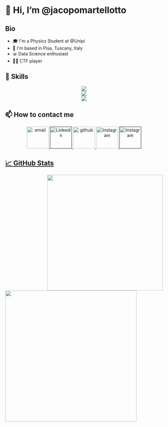 # 👋 Hi, I’m @jacopomartellotto

## Bio
- 🎓 I'm a Physics Student at @Unipi
- 📌 I'm based in Pisa, Tuscany, Italy
- 📊 Data Science enthusiast               
- 👨‍💻 CTF player

## 🎯 Skills
<p align="center">
  <a>
      <img src="https://skillicons.dev/icons?i=py,cpp,c,fortran,latex,md,tensorflow,linux,arduino,docker,mysql,html,css,ps"/> 
    <br>
      <img src="https://skillicons.dev/icons?i=docker,mysql,html,css,ps"/> 
    <br>
      <img src="https://skillicons.dev/icons?i=vscode,emacs,visualstudio"/>
  </a>
</p>

## 📫 How to contact me
<p align="center">
  
<a href="prova@gmail.com"> 
   <img src="https://github.com/gauravghongde/social-icons/blob/master/PNG/Color/Gmail.png" alt="email" border="0" width="70" height="70"/>
</a> 
  
<a href="" target="_self"> 
   <img src="https://github.com/gauravghongde/social-icons/blob/master/PNG/Color/LinkedIN.png" alt="Linkedin" border="0" width="70" height="70"/>  
</a>

<a href="https://github.com/jacopomartellotto" target="_self"> 
   <img src="https://github.com/gauravghongde/social-icons/blob/master/PNG/Color/Github.png" alt="github" border="0" width="70" height="70"/>
  
<a href="https://www.instagram.com/jacopo.martellotto/" target="_self"> 
   <img src="https://github.com/gauravghongde/social-icons/blob/master/PNG/Color/Instagram.png" alt="Instagram" border="0" width="70" height="70"/>
  
<a href="" target="_self"> 
   <img src="https://github.com/gauravghongde/social-icons/blob/master/PNG/Color/Facebook.png" alt="Instagram" border="0" width="70" height="70"/>
   
</p>

 
  
## 📈 GitHub Stats 
<a>
  <img align="right" src="https://github-readme-stats.vercel.app/api/top-langs/?username=jacopomartellotto&bg_color=30,904e95,fa3e3e&title_color=fff&text_color=fff" width="370"/>
</a>

<a>
  <img align="left" src="https://github-readme-stats.vercel.app/api?username=jacopomartellotto&bg_color=30,904e95,fa3e3e&title_color=fff&text_color=fff" width="420" />
</a>

